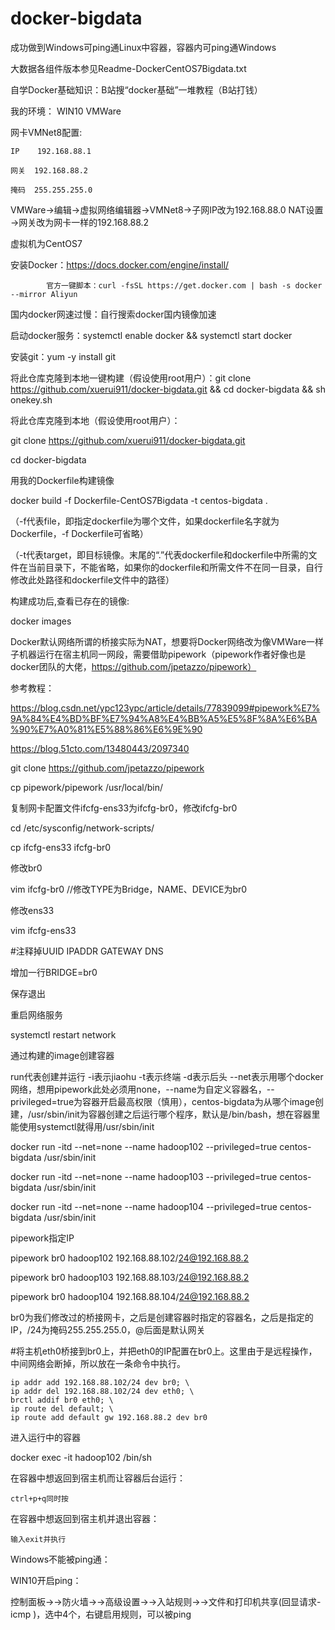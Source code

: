# docker-bigdata

成功做到Windows可ping通Linux中容器，容器内可ping通Windows

大数据各组件版本参见Readme-DockerCentOS7Bigdata.txt

自学Docker基础知识：B站搜“docker基础”一堆教程（B站打钱）

我的环境：
WIN10 VMWare

网卡VMNet8配置: 

    IP    192.168.88.1 
    
    网关  192.168.88.2
    
    掩码  255.255.255.0

VMWare→编辑→虚拟网络编辑器→VMNet8→子网IP改为192.168.88.0 NAT设置→网关改为网卡一样的192.168.88.2
    


虚拟机为CentOS7

安装Docker：https://docs.docker.com/engine/install/

            官方一键脚本：curl -fsSL https://get.docker.com | bash -s docker --mirror Aliyun
	  
国内docker网速过慢：自行搜索docker国内镜像加速

启动docker服务：systemctl enable docker && systemctl start docker

安装git：yum -y install git


将此仓库克隆到本地一键构建（假设使用root用户）：git clone https://github.com/xuerui911/docker-bigdata.git && cd docker-bigdata && sh onekey.sh



将此仓库克隆到本地（假设使用root用户）：

git clone https://github.com/xuerui911/docker-bigdata.git

cd docker-bigdata

用我的Dockerfile构建镜像

docker build -f Dockerfile-CentOS7Bigdata -t centos-bigdata .

（-f代表file，即指定dockerfile为哪个文件，如果dockerfile名字就为Dockerfile，-f Dockerfile可省略）

（-t代表target，即目标镜像。末尾的“.”代表dockerfile和dockerfile中所需的文件在当前目录下，不能省略，如果你的dockerfile和所需文件不在同一目录，自行修改此处路径和dockerfile文件中的路径）




构建成功后,查看已存在的镜像:

docker images




Docker默认网络所谓的桥接实际为NAT，想要将Docker网络改为像VMWare一样子机器运行在宿主机同一网段，需要借助pipework（pipework作者好像也是docker团队的大佬，https://github.com/jpetazzo/pipework）

参考教程：

https://blog.csdn.net/ypc123ypc/article/details/77839099#pipework%E7%9A%84%E4%BD%BF%E7%94%A8%E4%BB%A5%E5%8F%8A%E6%BA%90%E7%A0%81%E5%88%86%E6%9E%90	

https://blog.51cto.com/13480443/2097340

git clone https://github.com/jpetazzo/pipework

cp pipework/pipework /usr/local/bin/

复制网卡配置文件ifcfg-ens33为ifcfg-br0，修改ifcfg-br0

cd /etc/sysconfig/network-scripts/

cp ifcfg-ens33 ifcfg-br0

修改br0

vim ifcfg-br0 //修改TYPE为Bridge，NAME、DEVICE为br0

修改ens33

vim ifcfg-ens33

#注释掉UUID IPADDR GATEWAY DNS

增加一行BRIDGE=br0

保存退出


重启网络服务

systemctl restart network



通过构建的image创建容器


run代表创建并运行 -i表示jiaohu -t表示终端 -d表示后头 --net表示用哪个docker网络，想用pipework此处必须用none，--name为自定义容器名，--privileged=true为容器开启最高权限（慎用），centos-bigdata为从哪个image创建，/usr/sbin/init为容器创建之后运行哪个程序，默认是/bin/bash，想在容器里能使用systemctl就得用/usr/sbin/init

docker run -itd --net=none --name hadoop102 --privileged=true centos-bigdata /usr/sbin/init

docker run -itd --net=none --name hadoop103 --privileged=true centos-bigdata /usr/sbin/init

docker run -itd --net=none --name hadoop104 --privileged=true centos-bigdata /usr/sbin/init


pipework指定IP

pipework br0 hadoop102 192.168.88.102/24@192.168.88.2

pipework br0 hadoop103 192.168.88.103/24@192.168.88.2

pipework br0 hadoop104 192.168.88.104/24@192.168.88.2

br0为我们修改过的桥接网卡，之后是创建容器时指定的容器名，之后是指定的IP，/24为掩码255.255.255.0，@后面是默认网关


#将主机eth0桥接到br0上，并把eth0的IP配置在br0上。这里由于是远程操作，中间网络会断掉，所以放在一条命令中执行。

	ip addr add 192.168.88.102/24 dev br0; \
    ip addr del 192.168.88.102/24 dev eth0; \
    brctl addif br0 eth0; \
    ip route del default; \
    ip route add default gw 192.168.88.2 dev br0
	

进入运行中的容器

docker exec -it hadoop102 /bin/sh

在容器中想返回到宿主机而让容器后台运行：

    ctrl+p+q同时按
    
    
在容器中想返回到宿主机并退出容器：

    输入exit并执行


Windows不能被ping通：

WIN10开启ping：

控制面板→→防火墙→→高级设置→→入站规则→→文件和打印机共享(回显请求-icmp )，选中4个，右键启用规则，可以被ping




